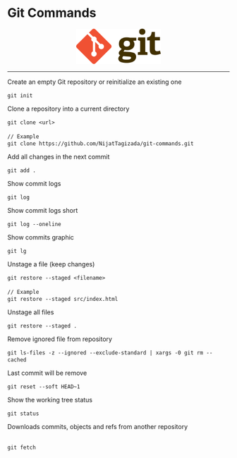 # Git Commands

<div align="center">
    <img alt="Git" src="./img/git_logo.png" height="80" width="192">
</div>

<hr/>

Create an empty Git repository or reinitialize an existing one
```
git init
```

Clone a repository into a current directory
```
git clone <url>

// Example 
git clone https://github.com/NijatTagizada/git-commands.git
```

Add all changes in the next commit
```
git add .
```

Show commit logs
```
git log
```
Show commit logs short
```
git log --oneline
```
Show commits graphic
```
git lg
```

Unstage a file (keep changes)
```
git restore --staged <filename>

// Example
git restore --staged src/index.html
```

Unstage all files
```
git restore --staged .
```

Remove ignored file from repository
```
git ls-files -z --ignored --exclude-standard | xargs -0 git rm --cached
```


Last commit will be remove
```
git reset --soft HEAD~1
```

Show the working tree status
```
git status
```

Downloads commits, objects and refs from another repository
```

git fetch
```
